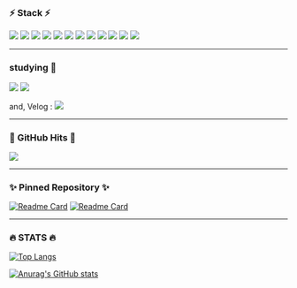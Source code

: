 ### ⚡️ Stack ⚡️
<img src="https://img.shields.io/badge/html-E34F26?style=flat-square&logo=html5&logoColor=white"/> <img src="https://img.shields.io/badge/css-1572B6?style=flat-square&logo=css3&logoColor=white"/> <img src="https://img.shields.io/badge/JavaScript-F7DF1E?style=flat-square&logo=javascript&logoColor=white"/> <img src="https://img.shields.io/badge/jQuery-0769AD?style=flat-square&logo=jquery&logoColor=white"/> <img src="https://img.shields.io/badge/React-61DAFB?style=flat-square&logo=react&logoColor=white"/> <img src="https://img.shields.io/badge/Next.js-000000?style=flat-square&logo=next.js&logoColor=white"/> <img src="https://img.shields.io/badge/TypeScript-3178C6?style=flat-square&logo=typescript&logoColor=white"/> <img src="https://img.shields.io/badge/StyledComponent-DB7093?style=flat-square&logo=styled-components&logoColor=white"/> <img src="https://img.shields.io/badge/ReactNative-61DAFB?style=flat-square&logo=react&logoColor=white"/> <img src="https://img.shields.io/badge/GCP-4285F4?style=flat-square&logo=googlecloud&logoColor=white"/> <img src="https://img.shields.io/badge/GraphQL-E10098?style=flat-square&logo=graphql&logoColor=white"/>  <img src="https://img.shields.io/badge/ApolloClient-311C87?style=flat-square&logo=apollographql&logoColor=white"/> 


---
### studying 💫
<img src="https://img.shields.io/badge/Firebase-FFCA28?style=flat-square&logo=firebase&logoColor=white"/> <img src="https://img.shields.io/badge/AWS-232F3E?style=flat-square&logo=amazonaws&logoColor=white"/>

and, Velog : <a href="https://velog.io/@nej1044"><img src="https://velog-readme-stats.vercel.app/api/badge?name=nej1044"/></a>

---
### 🌼 GitHub Hits 🌼
<a href="https://github.com/nej1044"><img src="https://hits.seeyoufarm.com/api/count/incr/badge.svg?url=https%3A%2F%2Fgithub.com%2Fnej1044&count_bg=%23555555&title_bg=%23555555&icon=github.svg&icon_color=%23E7E7E7&title=GitHub&edge_flat=false)](https://hits.seeyoufarm.com"/></a>

---
### ✨ Pinned Repository ✨

[![Readme Card](https://github-readme-stats.vercel.app/api/pin/?username=nej1044&repo=GoodNeighbors)](https://github.com/nej1044/GoodNeighbors)
[![Readme Card](https://github-readme-stats.vercel.app/api/pin/?username=nej1044&repo=codecamp-04)](https://github.com/nej1044/codecamp-04)

---

### 🔥 STATS 🔥

[![Top Langs](https://github-readme-stats.vercel.app/api/top-langs/?username=nej1044&layout=compact)](https://github.com/nej1044/github-readme-stats)

[![Anurag's GitHub stats](https://github-readme-stats.vercel.app/api?username=nej1044)](https://github.com/nej1044/github-readme-stats)
